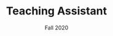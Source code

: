 ---
title: Teaching Assistant
organization: AI Soccer Challenge, Bokja Girls' High School AI Education Program
date: Fall 2020
weight: 20
_build:
  render: false
  list: true
---